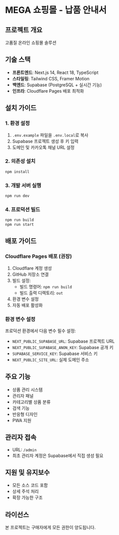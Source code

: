 # MEGA 쇼핑몰 - 납품 안내서

## 프로젝트 개요
고품질 온라인 쇼핑몰 솔루션

## 기술 스택
- **프론트엔드**: Next.js 14, React 18, TypeScript
- **스타일링**: Tailwind CSS, Framer Motion
- **백엔드**: Supabase (PostgreSQL + 실시간 기능)
- **인프라**: Cloudflare Pages 배포 최적화

## 설치 가이드

### 1. 환경 설정
1. `.env.example` 파일을 `.env.local`로 복사
2. Supabase 프로젝트 생성 후 키 입력
3. 도메인 및 카카오톡 채널 URL 설정

### 2. 의존성 설치
```bash
npm install
```

### 3. 개발 서버 실행
```bash
npm run dev
```

### 4. 프로덕션 빌드
```bash
npm run build
npm run start
```

## 배포 가이드

### Cloudflare Pages 배포 (권장)
1. Cloudflare 계정 생성
2. GitHub 저장소 연결
3. 빌드 설정:
   - 빌드 명령어: `npm run build`
   - 빌드 출력 디렉토리: `out`
4. 환경 변수 설정
5. 자동 배포 활성화

### 환경 변수 설정
프로덕션 환경에서 다음 변수 필수 설정:
- `NEXT_PUBLIC_SUPABASE_URL`: Supabase 프로젝트 URL
- `NEXT_PUBLIC_SUPABASE_ANON_KEY`: Supabase 공개 키
- `SUPABASE_SERVICE_KEY`: Supabase 서비스 키
- `NEXT_PUBLIC_SITE_URL`: 실제 도메인 주소

## 주요 기능
- 상품 관리 시스템
- 관리자 패널
- 카테고리별 상품 분류
- 검색 기능
- 반응형 디자인
- PWA 지원

## 관리자 접속
- URL: `/admin`
- 최초 관리자 계정은 Supabase에서 직접 생성 필요

## 지원 및 유지보수
- 모든 소스 코드 포함
- 상세 주석 처리
- 확장 가능한 구조

## 라이선스
본 프로젝트는 구매자에게 모든 권한이 양도됩니다.
